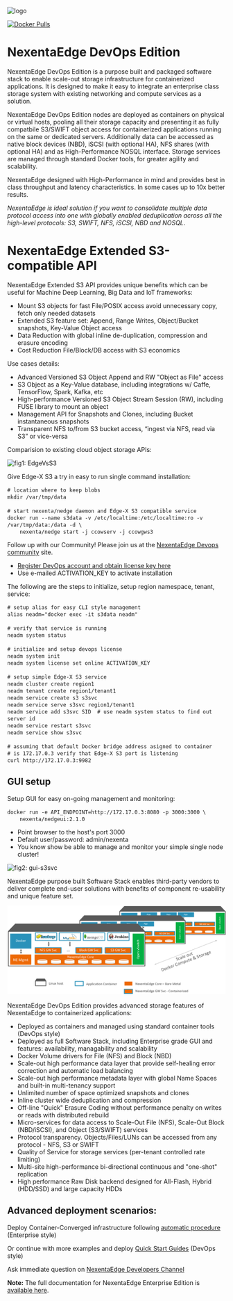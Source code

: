 ![logo](https://nexenta.com/rs/nexenta2/images/Nexenta-GL-logo-600-dpi.jpg)

[![Docker Pulls](https://img.shields.io/docker/pulls/nexenta/nedge.svg)](https://hub.docker.com/r/nexenta/nedge)

# NexentaEdge DevOps Edition
NexentaEdge DevOps Edition is a purpose built and packaged software stack to enable scale-out storage infrastructure for containerized applications. It is designed to make it easy to integrate an enterprise class storage system with existing networking and compute services as a solution.

NexentaEdge DevOps Edition nodes are deployed as containers on physical or virtual hosts, pooling all their storage capacity and presenting it as fully compatbile S3/SWIFT object access for containerized applications running on the same or dedicated servers. Additionally data can be accessed as native block devices (NBD), iSCSI (with optional HA), NFS shares (with optional HA) and as High-Performance NOSQL interface. Storage services are managed through standard Docker tools, for greater agility and scalability.

NexentaEdge designed with High-Performance in mind and provides best in class throughput and latency characteristics. In some cases up to 10x better results.

*NexentaEdge is ideal solution if you want to consolidate multiple data protocol access into one with globally enabled deduplication across all the high-level protocols: S3, SWIFT, NFS, iSCSI, NBD and NOSQL*.

# NexentaEdge Extended S3-compatible API

NexentaEdge Extended S3 API provides unique benefits which can be useful for Machine Deep Learning, Big Data and IoT frameworks:

* Mount S3 objects for fast File/POSIX access avoid unnecessary copy, fetch only needed datasets
* Extended S3 feature set: Append, Range Writes, Object/Bucket snapshots, Key-Value Object access
* Data Reduction with global inline de-duplication, compression and erasure encoding
* Cost Reduction File/Block/DB access with S3 economics 

Use cases details:

* Advanced Versioned S3 Object Append and RW "Object as File" access
* S3 Object as a Key-Value database, including integrations w/ Caffe, TensorFlow, Spark, Kafka, etc
* High-performance Versioned S3 Object Stream Session (RW), including FUSE library to mount an object
* Management API for Snapshots and Clones, including Bucket instantaneous snapshots
* Transparent NFS to/from S3 bucket access, “ingest via NFS, read via S3” or vice-versa

Comparision to existing cloud object storage APIs:

![fig1: EdgeVsS3](https://raw.githubusercontent.com/nexenta/nedge-dev/master/images/EdgeVsS3.png)

Give Edge-X S3 a try in easy to run single command installation:

```console
# location where to keep blobs
mkdir /var/tmp/data
    
# start nexenta/nedge daemon and Edge-X S3 compatible service
docker run --name s3data -v /etc/localtime:/etc/localtime:ro -v /var/tmp/data:/data -d \
    nexenta/nedge start -j ccowserv -j ccowgws3

```

Follow up with our Community! Please join us at the [NexentaEdge Devops community](https://community.nexenta.com/s/topic/0TOU0000000brtXOAQ/nexentaedge) site.

* [Register DevOps account and obtain license key here](https://community.nexenta.com/s/devops-edition)
* Use e-mailed ACTIVATION_KEY to activate installation

The following are the steps to initialize, setup region namespace, tenant, service:
    
```console
# setup alias for easy CLI style management
alias neadm="docker exec -it s3data neadm"
    
# verify that service is running
neadm system status
    
# initialize and setup devops license
neadm system init
neadm system license set online ACTIVATION_KEY
    
# setup simple Edge-X S3 service
neadm cluster create region1
neadm tenant create region1/tenant1
neadm service create s3 s3svc
neadm service serve s3svc region1/tenant1
neadm service add s3svc SID  # use neadm system status to find out server id
neadm service restart s3svc
neadm service show s3svc
    
# assuming that default Docker bridge address asigned to container
# is 172.17.0.3 verify that Edge-X S3 port is listening
curl http://172.17.0.3:9982
```

## GUI setup

Setup GUI for easy on-going management and monitoring:

```console
docker run -e API_ENDPOINT=http://172.17.0.3:8080 -p 3000:3000 \
    nexenta/nedgeui:2.1.0
```

* Point browser to the host's port 3000
* Default user/password: admin/nexenta
* You know show be able to manage and monitor your simple single node cluster!

![fig2: gui-s3svc](https://raw.githubusercontent.com/nexenta/nedge-dev/master/images/nedgeui-s3svc.png)

NexentaEdge purpose built Software Stack enables third-party vendors to deliver complete end-user solutions with benefits of component re-usability and unique feature set.

![fig3: deplyoment](https://raw.githubusercontent.com/Nexenta/edge-dev/master/images/container-converged.png)

NexentaEdge DevOps Edition provides advanced storage features of NexentaEdge to containerized applications:
* Deployed as containers and managed using standard container tools (DevOps style)
* Deployed as full Software Stack, including Enterprise grade GUI and features: availability, managability and scalability
* Docker Volume drivers for File (NFS) and Block (NBD)
* Scale-out high performance data layer that provide self-healing error correction and automatic load balancing
* Scale-out high performance metadata layer with global Name Spaces and built-in multi-tenancy support
* Unlimited number of space optimized snapshots and clones
* Inline cluster wide deduplication and compression
* Off-line "Quick" Erasure Coding without performance penalty on writes or reads with distributed rebuild
* Micro-services for data access to Scale-Out File (NFS), Scale-Out Block (NBD/iSCSI), and Object (S3/SWIFT) services
* Protocol transparency. Objects/Files/LUNs can be accessed from any protocol - NFS, S3 or SWIFT
* Quality of Service for storage services (per-tenant controlled rate limiting)
* Multi-site high-performance bi-directional continuous and "one-shot" replication
* High performance Raw Disk backend designed for All-Flash, Hybrid (HDD/SSD) and large capacity HDDs

## Advanced deployment scenarios:

Deploy Container-Converged infrastructure following [automatic procedure](https://github.com/nexenta/edge-dev/blob/master/install/automatic-deployment.md) (Enterprise style)

Or continue with more examples and deploy [Quick Start Guides](https://github.com/nexenta/edge-dev/blob/master/INSTALL.md) (DevOps style)

Ask immediate question on [NexentaEdge Developers Channel](https://join.slack.com/t/nexentaedge/shared_invite/enQtMzEwMjA5MTczNDU3LTVmNjk4NjEwNTVlYThjMjg4NWI0ZWM5NTBjNTE5YzgwZTFjYjhjMWFhMWY4NjYxYWI0YWJmOTFkNTY5MmI1YWI)

**Note:** The full documentation for NexentaEdge Enterprise Edition is [available here](https://nexenta.com/products/nexentaedge).
